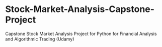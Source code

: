 # Stock-Market-Analysis-Capstone-Project
Capstone Stock Market Analysis Project for Python for Financial Analysis and Algorithmic Trading (Udamy)
